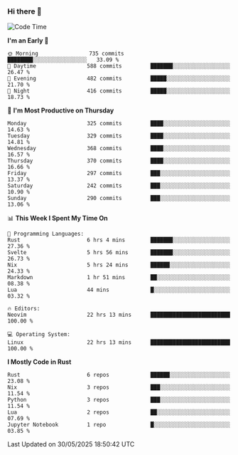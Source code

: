 ### Hi there 👋
<!--START_SECTION:waka-->
![Code Time](http://img.shields.io/badge/Code%20Time-608%20hrs%2027%20mins-blue)

**I'm an Early 🐤** 

```text
🌞 Morning                735 commits         ████████░░░░░░░░░░░░░░░░░   33.09 % 
🌆 Daytime                588 commits         ███████░░░░░░░░░░░░░░░░░░   26.47 % 
🌃 Evening                482 commits         █████░░░░░░░░░░░░░░░░░░░░   21.70 % 
🌙 Night                  416 commits         █████░░░░░░░░░░░░░░░░░░░░   18.73 % 
```
📅 **I'm Most Productive on Thursday** 

```text
Monday                   325 commits         ████░░░░░░░░░░░░░░░░░░░░░   14.63 % 
Tuesday                  329 commits         ████░░░░░░░░░░░░░░░░░░░░░   14.81 % 
Wednesday                368 commits         ████░░░░░░░░░░░░░░░░░░░░░   16.57 % 
Thursday                 370 commits         ████░░░░░░░░░░░░░░░░░░░░░   16.66 % 
Friday                   297 commits         ███░░░░░░░░░░░░░░░░░░░░░░   13.37 % 
Saturday                 242 commits         ███░░░░░░░░░░░░░░░░░░░░░░   10.90 % 
Sunday                   290 commits         ███░░░░░░░░░░░░░░░░░░░░░░   13.06 % 
```


📊 **This Week I Spent My Time On** 

```text
💬 Programming Languages: 
Rust                     6 hrs 4 mins        ███████░░░░░░░░░░░░░░░░░░   27.36 % 
Svelte                   5 hrs 56 mins       ███████░░░░░░░░░░░░░░░░░░   26.73 % 
Nix                      5 hrs 24 mins       ██████░░░░░░░░░░░░░░░░░░░   24.33 % 
Markdown                 1 hr 51 mins        ██░░░░░░░░░░░░░░░░░░░░░░░   08.38 % 
Lua                      44 mins             █░░░░░░░░░░░░░░░░░░░░░░░░   03.32 % 

🔥 Editors: 
Neovim                   22 hrs 13 mins      █████████████████████████   100.00 % 

💻 Operating System: 
Linux                    22 hrs 13 mins      █████████████████████████   100.00 % 
```

**I Mostly Code in Rust** 

```text
Rust                     6 repos             ██████░░░░░░░░░░░░░░░░░░░   23.08 % 
Nix                      3 repos             ███░░░░░░░░░░░░░░░░░░░░░░   11.54 % 
Python                   3 repos             ███░░░░░░░░░░░░░░░░░░░░░░   11.54 % 
Lua                      2 repos             ██░░░░░░░░░░░░░░░░░░░░░░░   07.69 % 
Jupyter Notebook         1 repo              █░░░░░░░░░░░░░░░░░░░░░░░░   03.85 % 
```




 Last Updated on 30/05/2025 18:50:42 UTC
<!--END_SECTION:waka-->

<!--
**YoganshSharma/YoganshSharma** is a ✨ _special_ ✨ repository because its `README.md` (this file) appears on your GitHub profile.

Here are some ideas to get you started:

- 🔭 I’m currently working on ...
- 🌱 I’m currently learning ...
- 👯 I’m looking to collaborate on ...
- 🤔 I’m looking for help with ...
- 💬 Ask me about ...
- 📫 How to reach me: ...
- 😄 Pronouns: ...
- ⚡ Fun fact: ...
-->
